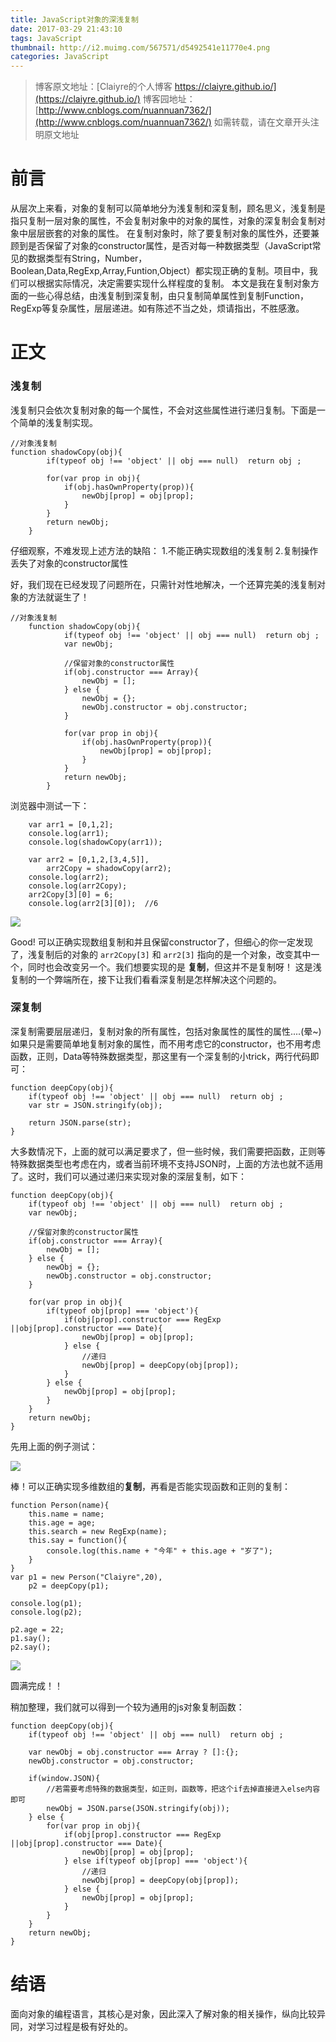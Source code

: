 ```yaml
---
title: JavaScript对象的深浅复制
date: 2017-03-29 21:43:10
tags: JavaScript
thumbnail: http://i2.muimg.com/567571/d5492541e11770e4.png
categories: JavaScript
---
```


>博客原文地址：[Claiyre的个人博客 https://claiyre.github.io/](https://claiyre.github.io/)
>博客园地址：[http://www.cnblogs.com/nuannuan7362/](http://www.cnblogs.com/nuannuan7362/)
>如需转载，请在文章开头注明原文地址



# 前言

从层次上来看，对象的复制可以简单地分为浅复制和深复制，顾名思义，浅复制是指只复制一层对象的属性，不会复制对象中的对象的属性，对象的深复制会复制对象中层层嵌套的对象的属性。
在复制对象时，除了要复制对象的属性外，还要兼顾到是否保留了对象的constructor属性，是否对每一种数据类型（JavaScript常见的数据类型有String，Number，Boolean,Data,RegExp,Array,Funtion,Object）都实现正确的复制。项目中，我们可以根据实际情况，决定需要实现什么样程度的复制。
本文是我在复制对象方面的一些心得总结，由浅复制到深复制，由只复制简单属性到复制Function，RegExp等复杂属性，层层递进。如有陈述不当之处，烦请指出，不胜感激。

<!--more-->

# 正文

### 浅复制

浅复制只会依次复制对象的每一个属性，不会对这些属性进行递归复制。下面是一个简单的浅复制实现。

```
//对象浅复制                                                           
function shadowCopy(obj){
		if(typeof obj !== 'object' || obj === null)  return obj ;

        for(var prop in obj){
            if(obj.hasOwnProperty(prop)){
                newObj[prop] = obj[prop];
            }
        }
        return newObj;
    }
```

仔细观察，不难发现上述方法的缺陷：
  1.不能正确实现数组的浅复制
  2.复制操作丢失了对象的constructor属性

好，我们现在已经发现了问题所在，只需针对性地解决，一个还算完美的浅复制对象的方法就诞生了！

```
//对象浅复制
    function shadowCopy(obj){
            if(typeof obj !== 'object' || obj === null)  return obj ;
            var newObj;

            //保留对象的constructor属性
            if(obj.constructor === Array){
                newObj = [];
            } else {
                newObj = {};
                newObj.constructor = obj.constructor;
            }

            for(var prop in obj){
                if(obj.hasOwnProperty(prop)){
                    newObj[prop] = obj[prop];
                }
            }
            return newObj;
        }
```

浏览器中测试一下：

```
	var arr1 = [0,1,2];
    console.log(arr1);
    console.log(shadowCopy(arr1));
    
    var arr2 = [0,1,2,[3,4,5]],
        arr2Copy = shadowCopy(arr2);
    console.log(arr2);
    console.log(arr2Copy);
    arr2Copy[3][0] = 6;
    console.log(arr2[3][0]);  //6
```

![](http://i4.buimg.com/567571/577c9855b9bf0430.png)

Good! 可以正确实现数组复制和并且保留constructor了，但细心的你一定发现了，浅复制后的对象的 `arr2Copy[3]` 和 `arr2[3]` 指向的是一个对象，改变其中一个，同时也会改变另一个。我们想要实现的是 **复制**，但这并不是复制呀！
这是浅复制的一个弊端所在，接下让我们看看深复制是怎样解决这个问题的。

### 深复制

深复制需要层层递归，复制对象的所有属性，包括对象属性的属性的属性....(晕~)
如果只是需要简单地复制对象的属性，而不用考虑它的constructor，也不用考虑函数，正则，Data等特殊数据类型，那这里有一个深复制的小trick，两行代码即可：

```
function deepCopy(obj){
    if(typeof obj !== 'object' || obj === null)  return obj ;
	var str = JSON.stringify(obj);

	return JSON.parse(str);
}
```

大多数情况下，上面的就可以满足要求了，但一些时候，我们需要把函数，正则等特殊数据类型也考虑在内，或者当前环境不支持JSON时，上面的方法也就不适用了。这时，我们可以通过递归来实现对象的深层复制，如下：

```
function deepCopy(obj){
    if(typeof obj !== 'object' || obj === null)  return obj ;
    var newObj;

    //保留对象的constructor属性
    if(obj.constructor === Array){
        newObj = [];
    } else {
        newObj = {};
        newObj.constructor = obj.constructor;
    }

    for(var prop in obj){
        if(typeof obj[prop] === 'object'){
            if(obj[prop].constructor === RegExp ||obj[prop].constructor === Date){
                newObj[prop] = obj[prop];
            } else {
                //递归
                newObj[prop] = deepCopy(obj[prop]);
            }
        } else {
            newObj[prop] = obj[prop];
        }
    }
    return newObj;
}
```
先用上面的例子测试：

![](http://i1.piimg.com/567571/e86a7c0b5191a6b1.png)

棒！可以正确实现多维数组的**复制**，再看是否能实现函数和正则的复制：

```
function Person(name){
    this.name = name;
    this.age = age;
    this.search = new RegExp(name);
    this.say = function(){
        console.log(this.name + "今年" + this.age + "岁了");
    }
}
var p1 = new Person("Claiyre",20),
    p2 = deepCopy(p1);

console.log(p1);
console.log(p2);

p2.age = 22;
p1.say();
p2.say();

```

![](http://i2.muimg.com/567571/2b2b14b3ad818535.png)

圆满完成！！

稍加整理，我们就可以得到一个较为通用的js对象复制函数：

```
function deepCopy(obj){
    if(typeof obj !== 'object' || obj === null)  return obj ;

    var newObj = obj.constructor === Array ? []:{};
    newObj.constructor = obj.constructor;

    if(window.JSON){
        //若需要考虑特殊的数据类型，如正则，函数等，把这个if去掉直接进入else内容即可
        newObj = JSON.parse(JSON.stringify(obj));
    } else {
        for(var prop in obj){
            if(obj[prop].constructor === RegExp ||obj[prop].constructor === Date){
                newObj[prop] = obj[prop];
            } else if(typeof obj[prop] === 'object'){
                //递归
                newObj[prop] = deepCopy(obj[prop]);
            } else {
                newObj[prop] = obj[prop];
            }
        }
    } 
    return newObj;
}

```


# 结语

面向对象的编程语言，其核心是对象，因此深入了解对象的相关操作，纵向比较异同，对学习过程是极有好处的。